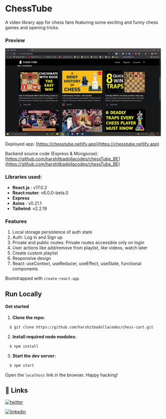 # ChessTube

A video library app for chess fans featuring some exciting and funny chess games and opening tricks.

### Preview

![chess-cart preview](src/images/chessTube.png)

Deployed app: [https://chesstube.netlify.app](https://chesstube.netlify.app)

Backend source code (Express & Mongoose): [https://github.com/harshitbadollacodes/chessTube_BE](https://github.com/harshitbadollacodes/chessTube_BE)

### Libraries used: 
- **React.js** : v17.0.2
- **React router**: v6.0.0-beta.0
- **Express**
- **Axios** : v0.21.1
- **Tailwind**: v2.2.19

### Features
1. Local storage persistence of auth state
2. Auth: Log in and Sign up
3. Private and public routes: Private routes accessible only on login
4. User actions like add/remove from playlist, like videos, watch later
5. Create custom playlist
6. Responsive design
7. React: useContext, useReducer, useEffect, useState, functional components


Bootstrapped with `create-react-app`

## Run Locally

#### Get started

1. **Clone the repo:**
```bash
  $ git clone https://github.com/harshitbadollacodes/chess-cart.git
```
2. **Install required node modules:**
```bash
  $ npm install
```
3. **Start the dev server:**
```bash
  $ npm start
```
Open the `localhost` link in the browser.
Happy hacking!       

## 🔗 Links
[![twitter](https://img.shields.io/badge/twitter-1DA1F2?style=for-the-badge&logo=twitter&logoColor=white)](https://twitter.com/harshit_badolla)

[![linkedin](https://img.shields.io/badge/linkedin-0A66C2?style=for-the-badge&logo=linkedin&logoColor=white)](https://www.linkedin.com/in/harshit-badolla-b96b75229/)

